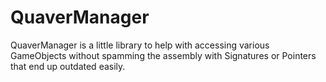 # QuaverManager
QuaverManager is a little library to help with accessing various GameObjects without spamming the assembly with Signatures or Pointers that end up outdated easily.
